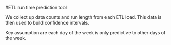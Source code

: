 #ETL run time prediction tool

We collect up data counts and run length from each ETL load. This data is then used to build confidence intervals.

Key assumption are each day of the week is only predictive to other days of the week.